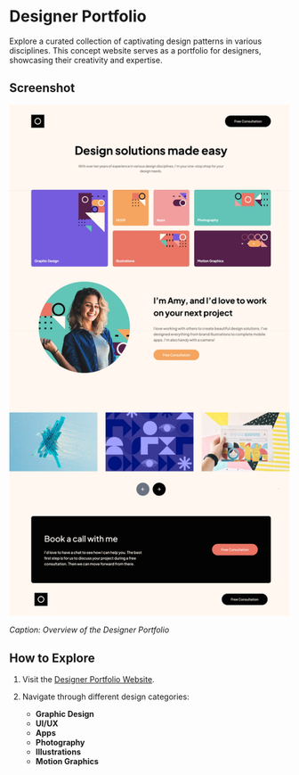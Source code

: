 # Designer Portfolio

Explore a curated collection of captivating design patterns in various disciplines. This concept website serves as a portfolio for designers, showcasing their creativity and expertise.

## Screenshot

![Designer Portfolio](screenshot.jpeg)

_Caption: Overview of the Designer Portfolio_

## How to Explore

1. Visit the [Designer Portfolio Website](https://z-designer-portfolio.netlify.app/).
2. Navigate through different design categories:

   - **Graphic Design**
   - **UI/UX**
   - **Apps**
   - **Photography**
   - **Illustrations**
   - **Motion Graphics**
